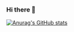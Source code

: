 ### Hi there 👋
[![Anurag's GitHub stats](https://github-readme-stats.vercel.app/api?username=master-of-zen)](https://github.com/anuraghazra/github-readme-stats)
